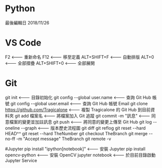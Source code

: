 # Python
最後編輯日 2018/11/26

# VS Code
F2           <--- 重新命名
F12          <--- 移至定義
ALT+SHIFT+F  <--- 自動排版
ALT+0        <--- 全部摺疊
ALT+SHIFT+0  <--- 全部展開

# Git
git init                                 <--- 目錄初始化
git config --global user.name            <--- 查詢 Git Hub 帳號
git config --global user.email           <--- 查詢 Git Hub 帳號 Email
git clone https://github.com/Tragicalone <--- 複製 Tragicalone 的 Git Hub 到目前資料夾
git add 檔案名                           <--- 將檔案加入 Git 追蹤
git commit -m "訊息"                     <--- 同意檔案的變更並加註訊息 
git push                                 <--- 將同意的變更上傳至 Git Hub
git log --oneline --graph                <--- 版本歷史流程圖
git diff
git reflog
git reset --hard HEAD^^
git reset --hard TheNumber
git checkout TheBranch
git merge --no-ff -m "Accept message" TheBranch
git remote -v

#Jupyter
pip install "ipython[notebook]"   <--- 安裝 Jupyter
pip install opencv-python         <--- 安裝 OpenCV
jupyter notebook                  <--- 於目前目錄啟動 Jupyter Service
